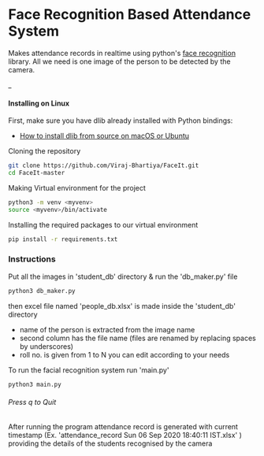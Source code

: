 # Face Recognition Based Attendance System
Makes attendance records in realtime using python's [face recognition](https://pypi.org/project/face-recognition/ "face recognition") library.
All we need is one image of the person to be detected by the camera.

_


#### Installing on Linux

First, make sure you have dlib already installed with Python bindings:

  * [How to install dlib from source on macOS or Ubuntu](https://gist.github.com/ageitgey/629d75c1baac34dfa5ca2a1928a7aeaf)

Cloning the repository
```bash
git clone https://github.com/Viraj-Bhartiya/FaceIt.git
cd FaceIt-master
```
Making Virtual environment for the project
```bash
python3 -m venv <myvenv>
source <myvenv>/bin/activate
```
Installing the required packages to our virtual environment
```bash
pip install -r requirements.txt
```



### Instructions
Put all the images in 'student_db' directory & run the 'db_maker.py' file 
```bash
python3 db_maker.py
```
then excel file named 'people_db.xlsx' is made inside the 'student_db' directory
- name of the person is extracted from the image name
- second column has the file name (files are renamed by replacing spaces by underscores)
- roll no. is given from 1 to N you can edit according to your needs

To run the facial recognition system run 'main.py'
```bash
python3 main.py
```
###### Press q to Quit

After running the program attendance record is generated with current timestamp (Ex. 'attendance_record Sun 06 Sep 2020 18:40:11 IST.xlsx' ) providing the details of the students recognised by the camera
